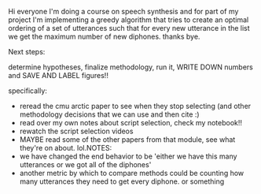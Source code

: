Hi everyone I'm doing a course on speech synthesis and for part of my project I'm implementing a greedy algorithm that tries to create an optimal ordering of a set of utterances such that for every new utterance in the list we get the maximum number of new diphones. thanks bye.

Next steps:

determine hypotheses, finalize methodology, run it, WRITE DOWN numbers and SAVE AND LABEL figures!!

specifically:
- reread the cmu arctic paper to see when they stop selecting (and other methodology decisions that we can use and then cite :)
- read over my own notes about script selection, check my notebook!!
- rewatch the script selection videos
- MAYBE read some of the other papers from that module, see what they're on about. lol.NOTES:
- we have changed the end behavior to be 'either we have this many utterances or we got all of the diphones'
- another metric by which to compare methods could be counting how many utterances they need to get every diphone. or something

